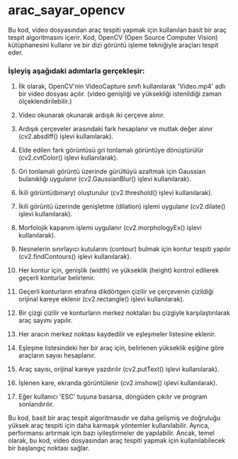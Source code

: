 # arac_sayar_opencv

 Bu kod, video dosyasından araç tespiti yapmak için kullanılan basit bir araç tespit algoritmasını içerir. Kod, OpenCV (Open Source Computer Vision) kütüphanesini kullanır ve bir dizi görüntü işleme tekniğiyle araçları tespit eder.

### İşleyiş aşağıdaki adımlarla gerçekleşir:

1. İlk olarak, OpenCV'nin VideoCapture sınıfı kullanılarak 'Video.mp4' adlı bir video dosyası açılır. (video genişliği ve yüksekliği istenildiği zaman ölçeklendirilebilir.)
    
2. Video okunarak okunarak ardışık iki çerçeve alınır.
    
3. Ardışık çerçeveler arasındaki fark hesaplanır ve mutlak değer alınır (cv2.absdiff() işlevi kullanılarak).
    
4. Elde edilen fark görüntüsü gri tonlamalı görüntüye dönüştürülür (cv2.cvtColor() işlevi kullanılarak).
    
5. Gri tonlamalı görüntü üzerinde gürültüyü azaltmak için Gaussian bulanıklığı uygulanır (cv2.GaussianBlur() işlevi kullanılarak).
    
6. İkili görüntü(binary) oluşturulur (cv2.threshold() işlevi kullanılarak).
    
7. İkili görüntü üzerinde genişletme (dilation) işlemi uygulanır (cv2.dilate() işlevi kullanılarak).
    
8. Morfolojik kapanım işlemi uygulanır (cv2.morphologyEx() işlevi kullanılarak).
    
9. Nesnelerin sınırlayıcı kutularını (contour) bulmak için kontur tespiti yapılır (cv2.findContours() işlevi kullanılarak).
    
10. Her kontur için, genişlik (width) ve yükseklik (height) kontrol edilerek geçerli konturlar belirlenir.
    
11. Geçerli konturların etrafına dikdörtgen çizilir ve çerçevenin çizildiği orijinal kareye eklenir (cv2.rectangle() işlevi kullanılarak).
    
12. Bir çizgi çizilir ve konturların merkez noktaları bu çizgiyle karşılaştırılarak araç sayımı yapılır.
    
13. Her aracın merkez noktası kaydedilir ve eşleşmeler listesine eklenir.
    
14. Eşleşme listesindeki her bir araç için, belirlenen yükseklik eşiğine göre araçların sayısı hesaplanır.
    
15. Araç sayısı, orijinal kareye yazdırılır (cv2.putText() işlevi kullanılarak).
    
16. İşlenen kare, ekranda görüntülenir (cv2.imshow() işlevi kullanılarak).
    
17. Eğer kullanıcı 'ESC' tuşuna basarsa, döngüden çıkılır ve program sonlandırılır.

Bu kod, basit bir araç tespit algoritmasıdır ve daha gelişmiş ve doğruluğu yüksek araç tespiti için daha karmaşık yöntemler kullanılabilir. Ayrıca, performansı artırmak için bazı iyileştirmeler de yapılabilir. Ancak, temel olarak, bu kod, video dosyasından araç tespiti yapmak için kullanılabilecek bir başlangıç noktası sağlar.
